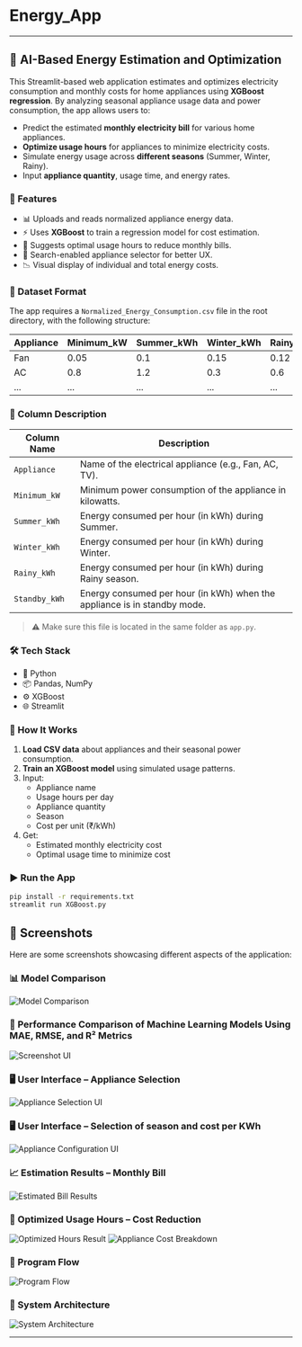 # Energy_App

---

## 🔌 AI-Based Energy Estimation and Optimization

This Streamlit-based web application estimates and optimizes electricity consumption and monthly costs for home appliances using **XGBoost regression**. By analyzing seasonal appliance usage data and power consumption, the app allows users to:

- Predict the estimated **monthly electricity bill** for various home appliances.
- **Optimize usage hours** for appliances to minimize electricity costs.
- Simulate energy usage across **different seasons** (Summer, Winter, Rainy).
- Input **appliance quantity**, usage time, and energy rates.

### 🚀 Features

- 📊 Uploads and reads normalized appliance energy data.
- ⚡ Uses **XGBoost** to train a regression model for cost estimation.
- 🧠 Suggests optimal usage hours to reduce monthly bills.
- 🔎 Search-enabled appliance selector for better UX.
- 📉 Visual display of individual and total energy costs.

### 📁 Dataset Format

The app requires a `Normalized_Energy_Consumption.csv` file in the root directory, with the following structure:

| Appliance | Minimum_kW | Summer_kWh | Winter_kWh | Rainy_kWh | Standby_kWh |
|-----------|-------------|-------------|-------------|------------|--------------|
| Fan       | 0.05        | 0.1         | 0.15        | 0.12       | 0.01         |
| AC        | 0.8         | 1.2         | 0.3         | 0.6        | 0.05         |
| ...       | ...         | ...         | ...         | ...        | ...          |

### 📌 Column Description

| Column Name     | Description                                                                 |
|-----------------|-----------------------------------------------------------------------------|
| `Appliance`     | Name of the electrical appliance (e.g., Fan, AC, TV).                       |
| `Minimum_kW`    | Minimum power consumption of the appliance in kilowatts.                   |
| `Summer_kWh`    | Energy consumed per hour (in kWh) during Summer.                            |
| `Winter_kWh`    | Energy consumed per hour (in kWh) during Winter.                            |
| `Rainy_kWh`     | Energy consumed per hour (in kWh) during Rainy season.                      |
| `Standby_kWh`   | Energy consumed per hour (in kWh) when the appliance is in standby mode.    |

> ⚠️ Make sure this file is located in the same folder as `app.py`.

### 🛠 Tech Stack

- 🐍 Python
- 📦 Pandas, NumPy
- ⚙️ XGBoost
- 🌐 Streamlit

### 🧮 How It Works

1. **Load CSV data** about appliances and their seasonal power consumption.
2. **Train an XGBoost model** using simulated usage patterns.
3. Input:
   - Appliance name
   - Usage hours per day
   - Appliance quantity
   - Season
   - Cost per unit (₹/kWh)
4. Get:
   - Estimated monthly electricity cost
   - Optimal usage time to minimize cost

### ▶️ Run the App

```bash
pip install -r requirements.txt
streamlit run XGBoost.py
```

## 📸 Screenshots

Here are some screenshots showcasing different aspects of the application:

### 📊 Model Comparison
![Model Comparison](Screenshots/fig0.jpeg)

### 📌 Performance Comparison of Machine Learning Models Using MAE, RMSE, and R² Metrics
![Screenshot UI](Screenshots/Screenshot%202024-10-07%20092601.png)

### 🖥️ User Interface – Appliance Selection
![Appliance Selection UI](Screenshots/fig1.jpeg)

### 🖥️ User Interface – Selection of season and cost per KWh
![Appliance Configuration UI](Screenshots/fig2.jpeg)

### 📈 Estimation Results – Monthly Bill
![Estimated Bill Results](Screenshots/fig3.jpeg)

### 🧠 Optimized Usage Hours – Cost Reduction
![Optimized Hours Result](Screenshots/fig4.jpeg)
![Appliance Cost Breakdown](Screenshots/fig5.jpeg)

### 🔁 Program Flow
![Program Flow](Screenshots/flowchart.drawio.png)

### 🧱 System Architecture
![System Architecture](Screenshots/System%20Architecture.jpeg)

---
